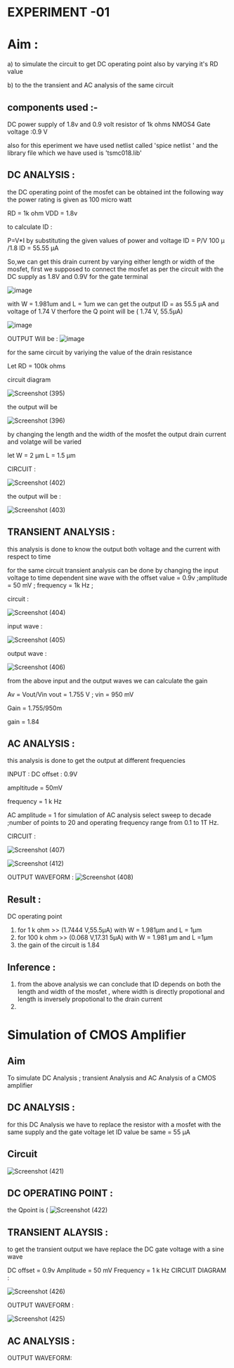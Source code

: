 #  EXPERIMENT -01



# Aim :
   a) to simulate the circuit to get DC operating point also by varying it's RD value
   
   b) to the the transient and AC analysis of the same circuit 



  ## components used :-
   DC power supply of 1.8v and 0.9 volt
   resistor of 1k ohms
   NMOS4
   Gate voltage :0.9 V
   
   also for this eperiment we have used netlist called 'spice netlist ' and the library file which 
   we have used is 'tsmc018.lib'
   

  ## DC ANALYSIS :
   
   the DC operating point of the mosfet can be obtained int the following way the power rating is given as 100 micro watt

   RD = 1k ohm
   VDD = 1.8v
   
   to calculate ID :

  P=V*I
    by substituting the given values of power and voltage ID = P/V
    100 µ /1.8
    ID = 55.55 µA

  So,we can get this drain current by varying either length or width of the mosfet,
  first we supposed to connect the mosfet as per the circuit with the DC supply as 1.8V and 0.9V for the gate terminal

  ![image](https://github.com/user-attachments/assets/d7b66808-1316-45f9-a10f-f14fc84986ba)


  with W = 1.981um and L = 1um
  we can get the output  ID = as 55.5 µA and voltage of 1.74 V
  therfore the Q point will be ( 1.74 V, 55.5µA)

  ![image](https://github.com/user-attachments/assets/a4f2f196-baea-4a9d-aede-0e876b9e905e)

  OUTPUT Will be :
  ![image](https://github.com/user-attachments/assets/83d4ea3d-6e34-46b0-89ab-c5ad17e2d3bd)

  for the same circuit by variying the value of the drain resistance 

  Let RD = 100k ohms 

circuit diagram

  ![Screenshot (395)](https://github.com/user-attachments/assets/7794c20c-02ee-41ca-b716-38e52cde9a27)

  the output will be 
  
  ![Screenshot (396)](https://github.com/user-attachments/assets/288d5fb7-dd85-41b3-b882-f57934094c28)

by changing the length and the width of the mosfet the output drain current and volatge will be varied 

let W = 2 µm
    L = 1.5 µm

  CIRCUIT :

 ![Screenshot (402)](https://github.com/user-attachments/assets/171046c7-ac62-4464-a024-77a6de6e1f3d)


 the output will be :

 ![Screenshot (403)](https://github.com/user-attachments/assets/6c1a31de-ac1f-4d34-b49c-64eb027d8684)




 ## TRANSIENT ANALYSIS :

 this analysis is done to know the output both voltage and the current with respect to time 

 for the same circuit transient analysis can be done by changing the input voltage to time dependent sine wave with the offset value = 0.9v ;amplitude = 50 mV ; frequency = 1k Hz ;

 circuit :
 
 ![Screenshot (404)](https://github.com/user-attachments/assets/26f8df12-5773-429a-99c0-2dfd67f0743d)

 input wave :
 
 ![Screenshot (405)](https://github.com/user-attachments/assets/4f32055f-d7b7-41d8-9ddb-38191a9e9b72)

 output wave :
 
 ![Screenshot (406)](https://github.com/user-attachments/assets/c5d072fe-08b9-4c3d-8a64-267fea13a82d)

 from the above input and the output waves we can calculate the gain 

 Av = Vout/Vin
 vout = 1.755 V ; vin = 950 mV
 
 Gain = 1.755/950m

  gain = 1.84

## AC ANALYSIS :

this analysis is done to get the output at different frequencies

INPUT :
 DC offset : 0.9V
 
 ampltitude = 50mV
 
 frequency = 1 k Hz
 
 AC amplitude = 1
 for simulation of AC analysis select sweep to decade ;number of points to 20 and operating frequency range from 0.1 to 1T Hz.

  CIRCUIT :
  
  ![Screenshot (407)](https://github.com/user-attachments/assets/32d81c44-c647-4a11-ba2b-c5294f1a9ffc)

  ![Screenshot (412)](https://github.com/user-attachments/assets/eebd6183-2bc1-4fe0-acc4-40f4d8ab7005)


  OUTPUT WAVEFORM :
  ![Screenshot (408)](https://github.com/user-attachments/assets/773b9e0a-58f5-44ab-a19f-2369b1693ee6)

## Result :

DC operating point 
1) for 1 k ohm >> (1.7444 V,55.5µA) with W = 1.981µm and L = 1µm
2) for 100 k ohm >> (0.068 V,17.31 5µA) with W = 1.981 µm and L =1µm
3) the gain of the circuit is 1.84

## Inference :
 1) from the above  analysis we can conclude that ID depends on both the length and width of the mosfet , where width is directly propotional and length is inversely propotional to the drain current
 2)  


 # Simulation of CMOS Amplifier

 ## Aim
 To simulate DC Analysis ; transient Analysis and AC Analysis of a CMOS amplifier

 ## DC ANALYSIS :

 for this DC Analysis we have to replace the resistor with a mosfet with the same supply and the gate voltage
 let ID value be same = 55 µA

 ## Circuit 
 ![Screenshot (421)](https://github.com/user-attachments/assets/fb44f6f9-1976-48ae-99e8-df90c125fc54)
 
 ## DC OPERATING POINT :

 
the Qpoint is (
 ![Screenshot (422)](https://github.com/user-attachments/assets/7de8a3e8-37f1-4761-914e-379e94570a05)


 ## TRANSIENT ALAYSIS :

to get the transient output we have replace the DC gate voltage with a sine wave 

 DC offset = 0.9v
 Amplitude = 50 mV
 Frequency = 1 k Hz
 CIRCUIT DIAGRAM :
 
![Screenshot (426)](https://github.com/user-attachments/assets/fde08bfd-5902-49bf-95cc-92c622b6c8f7)



 OUTPUT WAVEFORM :
 
 ![Screenshot (425)](https://github.com/user-attachments/assets/f0216bac-531d-4a43-9bb4-920b1d1588a6)

 ## AC ANALYSIS :

 OUTPUT WAVEFORM:
 
 



 
  


  


  


    

   
   
